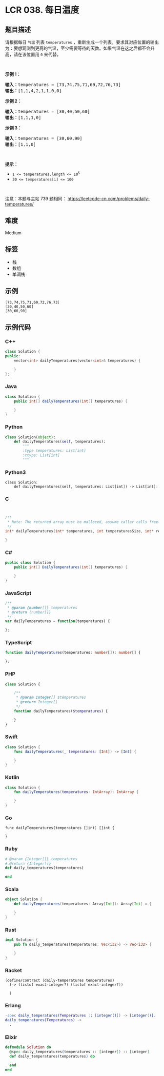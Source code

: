 # LCR 038. 每日温度

## 题目描述

<p>请根据每日 <code>气温</code> 列表 <code>temperatures</code>&nbsp;，重新生成一个列表，要求其对应位置的输出为：要想观测到更高的气温，至少需要等待的天数。如果气温在这之后都不会升高，请在该位置用&nbsp;<code>0</code> 来代替。</p>

<p>&nbsp;</p>

<p><strong>示例 1：</strong></p>

<pre>
<strong>输入：</strong>temperatures = [73,74,75,71,69,72,76,73]
<strong>输出：</strong>[1,1,4,2,1,1,0,0]
</pre>

<p><strong>示例 2：</strong></p>

<pre>
<strong>输入：</strong>temperatures = [30,40,50,60]
<strong>输出：</strong>[1,1,1,0]
</pre>

<p><strong>示例 3：</strong></p>

<pre>
<strong>输入：</strong>temperatures = [30,60,90]
<strong>输出：</strong>[1,1,0]</pre>

<p>&nbsp;</p>

<p><strong>提示：</strong></p>

<ul>
	<li><code>1 &lt;=&nbsp;temperatures.length &lt;= 10<sup>5</sup></code></li>
	<li><code>30 &lt;=&nbsp;temperatures[i]&nbsp;&lt;= 100</code></li>
</ul>

<p>&nbsp;</p>

<p><meta charset="UTF-8" />注意：本题与主站 739&nbsp;题相同：&nbsp;<a href="https://leetcode-cn.com/problems/daily-temperatures/">https://leetcode-cn.com/problems/daily-temperatures/</a></p>


## 难度

Medium

## 标签

- 栈
- 数组
- 单调栈

## 示例

```
[73,74,75,71,69,72,76,73]
[30,40,50,60]
[30,60,90]
```

## 示例代码

### C++

```cpp
class Solution {
public:
    vector<int> dailyTemperatures(vector<int>& temperatures) {

    }
};
```

### Java

```java
class Solution {
    public int[] dailyTemperatures(int[] temperatures) {

    }
}
```

### Python

```python
class Solution(object):
    def dailyTemperatures(self, temperatures):
        """
        :type temperatures: List[int]
        :rtype: List[int]
        """
```

### Python3

```python3
class Solution:
    def dailyTemperatures(self, temperatures: List[int]) -> List[int]:
```

### C

```c


/**
 * Note: The returned array must be malloced, assume caller calls free().
 */
int* dailyTemperatures(int* temperatures, int temperaturesSize, int* returnSize){

}
```

### C#

```csharp
public class Solution {
    public int[] DailyTemperatures(int[] temperatures) {

    }
}
```

### JavaScript

```javascript
/**
 * @param {number[]} temperatures
 * @return {number[]}
 */
var dailyTemperatures = function(temperatures) {

};
```

### TypeScript

```typescript
function dailyTemperatures(temperatures: number[]): number[] {

};
```

### PHP

```php
class Solution {

    /**
     * @param Integer[] $temperatures
     * @return Integer[]
     */
    function dailyTemperatures($temperatures) {

    }
}
```

### Swift

```swift
class Solution {
    func dailyTemperatures(_ temperatures: [Int]) -> [Int] {

    }
}
```

### Kotlin

```kotlin
class Solution {
    fun dailyTemperatures(temperatures: IntArray): IntArray {

    }
}
```

### Go

```golang
func dailyTemperatures(temperatures []int) []int {

}
```

### Ruby

```ruby
# @param {Integer[]} temperatures
# @return {Integer[]}
def daily_temperatures(temperatures)

end
```

### Scala

```scala
object Solution {
    def dailyTemperatures(temperatures: Array[Int]): Array[Int] = {

    }
}
```

### Rust

```rust
impl Solution {
    pub fn daily_temperatures(temperatures: Vec<i32>) -> Vec<i32> {

    }
}
```

### Racket

```racket
(define/contract (daily-temperatures temperatures)
  (-> (listof exact-integer?) (listof exact-integer?))

  )
```

### Erlang

```erlang
-spec daily_temperatures(Temperatures :: [integer()]) -> [integer()].
daily_temperatures(Temperatures) ->
  .
```

### Elixir

```elixir
defmodule Solution do
  @spec daily_temperatures(temperatures :: [integer]) :: [integer]
  def daily_temperatures(temperatures) do

  end
end
```

